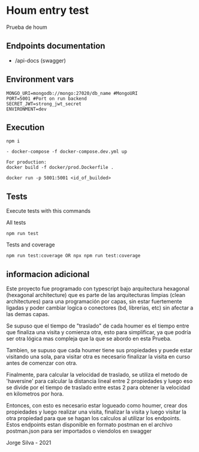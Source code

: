 # Houm entry test

Prueba de houm

## Endpoints documentation

- /api-docs (swagger)

## Environment vars

```plaintext
MONGO_URI=mongodb://mongo:27020/db_name #MongoURI
PORT=5001 #Port on run backend
SECRET_JWT=strong_jwt_secret
ENVIRONMENT=dev
```

## Execution

```plaintext
npm i

- docker-compose -f docker-compose.dev.yml up

For production:
docker build -f docker/prod.Dockerfile .

docker run -p 5001:5001 <id_of_builded>
```

## Tests

Execute tests with this commands

All tests

```plaintext
npm run test
```

Tests and coverage

```plaintext
npm run test:coverage OR npx npm run test:coverage
```

## informacion adicional

Este proyecto fue programado con typescript bajo arquitectura hexagonal (hexagonal architecture) que es parte de
las arquitecturas limpias (clean architectures) para una programación por capas, sin estar fuertemente ligadas
y poder cambiar logíca o conectores (bd, librerias, etc) sin afectar a las demas capas.

Se supuso que el tiempo de "traslado" de cada houmer es el tiempo entre que finaliza una visita y comienza otra,
esto para simplificar, ya que podría ser otra lógica mas compleja que la que se abordo en esta Prueba.

Tambien, se supuso que cada houmer tiene sus propiedades y puede estar visitando una sola, para visitar otra es
necesario finalizar la visita en curso antes de comenzar con otra.

Finalmente, para calcular la velocidad de traslado, se utiliza el metodo de 'haversine' para calcular la distancia lineal
entre 2 propiedades y luego eso se divide por el tiempo de traslado entre estas 2 para obtener la velocidad en kilometros
por hora.

Entonces, con esto es necesario estar logueado como houmer, crear dos propiedades y luego realizar una visita, finalizar
la visita y luego visitar la otra propiedad para que se hagan los calculos al utilizar los endpoints.
Estos endpoints estan disponible en formato postman en el archivo postman.json para ser importados o viendolos en swagger

Jorge Silva - 2021
